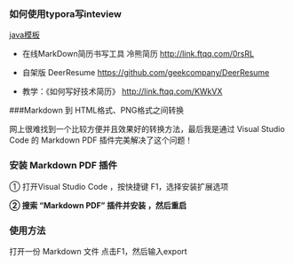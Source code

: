 ### 如何使用typora写inteview

[java模板](https://github.com/geekcompany/ResumeSample/blob/master/java.md)

* 在线MarkDown简历书写工具 冷熊简历 http://link.ftqq.com/0rsRL 

* 自架版 DeerResume https://github.com/geekcompany/DeerResume

* 教学：《如何写好技术简历》 http://link.ftqq.com/KWkVX

  

###Markdown 到 HTML格式、PNG格式之间转换

网上很难找到一个比较方便并且效果好的转换方法，最后我是通过 Visual Studio Code 的 Markdown PDF 插件完美解决了这个问题！

### 安装 Markdown PDF 插件

① 打开Visual Studio Code ，按快捷键 F1，选择安装扩展选项

**② 搜索 “Markdown PDF” 插件并安装 ，然后重启**

### 使用方法

打开一份 Markdown 文件 点击F1，然后输入export